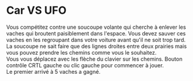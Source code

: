 # Car VS UFO 

Vous compétitez contre une soucoupe volante qui cherche à enlever les vaches qui broutent paisiblement dans l'espace. Vous devez sauver ces vaches en les regroupant dans votre voiture avant qu'il ne soit trop tard.
<br>
La soucoupe ne sait faire que des lignes droites entre deux prairies mais vous pouvez prendre les chemins comme vous le souhaitez.
<br>
Vous vous déplacez avec les flèche du clavier sur les chemins. Bouton contrôle CRTL gauche ou clic gauche pour commencer à jouer.
<br>
Le premier arrivé à 5 vaches a gagné.
